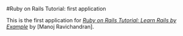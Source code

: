 #Ruby on Rails Tutorial: first application

This is the first application for
[*Ruby on Rails Tutorial: Learn Rails by Example*](http://railstutorial.org/)
by [Manoj Ravichandran].
